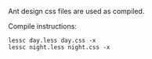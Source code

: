Ant design css files are used as compiled.

Compile instructions:

```
lessc day.less day.css -x
lessc night.less night.css -x
```
